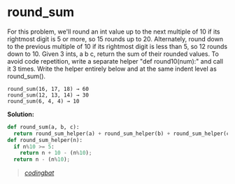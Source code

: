 # round_sum

For this problem, we'll round an int value up to the next multiple of 10 if its rightmost digit is 5 or more, so 15 rounds up to 20. Alternately, round down to the previous multiple of 10 if its rightmost digit is less than 5, so 12 rounds down to 10. Given 3 ints, a b c, return the sum of their rounded values. To avoid code repetition, write a separate helper "def round10(num):" and call it 3 times. Write the helper entirely below and at the same indent level as round_sum().

```
round_sum(16, 17, 18) → 60
round_sum(12, 13, 14) → 30
round_sum(6, 4, 4) → 10
```

**Solution:**

```python
def round_sum(a, b, c):
  return round_sum_helper(a) + round_sum_helper(b) + round_sum_helper(c);
def round_sum_helper(n):
  if n%10 >= 5:
    return n + 10 - (n%10);
  return n - (n%10);
```

> _[codingbat](https://codingbat.com/prob/p179960)_